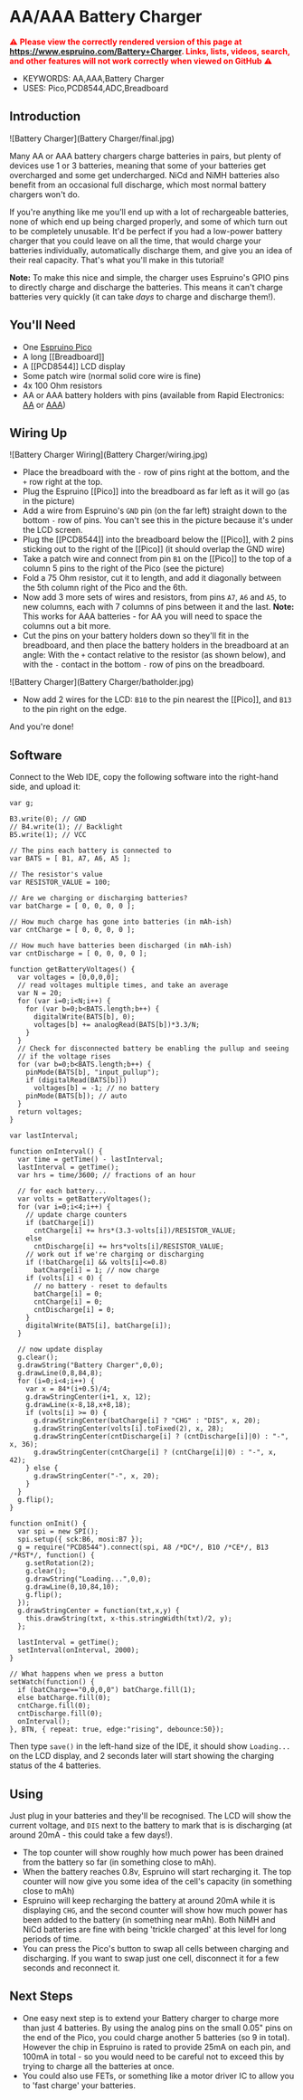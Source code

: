 <!--- Copyright (c) 2016 Gordon Williams, Pur3 Ltd. See the file LICENSE for copying permission. -->
AA/AAA Battery Charger
======================

<span style="color:red">:warning: **Please view the correctly rendered version of this page at https://www.espruino.com/Battery+Charger. Links, lists, videos, search, and other features will not work correctly when viewed on GitHub** :warning:</span>

* KEYWORDS: AA,AAA,Battery Charger
* USES: Pico,PCD8544,ADC,Breadboard

Introduction
------------

![Battery Charger](Battery Charger/final.jpg)

Many AA or AAA battery chargers charge batteries in pairs, but plenty of devices use 1 or 3 batteries, meaning that some of your batteries get overcharged and some get undercharged. NiCd and NiMH batteries also benefit from an occasional full discharge, which most normal battery chargers won't do.

If you're anything like me you'll end up with a lot of rechargeable batteries, none of which end up being charged properly, and some of which turn out to be completely unusable. It'd be perfect if you had a low-power battery charger that you could leave on all the time, that would charge your batteries individually, automatically discharge them, and give you an idea of their real capacity. That's what you'll make in this tutorial!

**Note:** To make this nice and simple, the charger uses Espruino's GPIO pins to directly charge and discharge the batteries. This means it can't charge batteries very quickly (it can take *days* to charge and discharge them!). 


You'll Need
----------

* One [Espruino Pico](/Pico)
* A long [[Breadboard]]
* A [[PCD8544]] LCD display
* Some patch wire (normal solid core wire is fine)
* 4x 100 Ohm resistors
* AA or AAA battery holders with pins (available from Rapid Electronics: [AA](http://www.rapidonline.com/Electrical-Power/TruPower-BH-311-1P-1-X-AA-PCB-Battery-Holder-18-2960) or [AAA](http://www.rapidonline.com/Electrical-Power/TruPower-BH-411-3P-1-X-AAA-PCB-Battery-Holder-18-2920))


Wiring Up
--------

![Battery Charger Wiring](Battery Charger/wiring.jpg)

* Place the breadboard with the `-` row of pins right at the bottom, and the `+` row right at the top.
* Plug the Espruino [[Pico]] into the breadboard as far left as it will go (as in the picture)
* Add a wire from Espruino's `GND` pin (on the far left) straight down to the bottom `-` row of pins. You can't see this in the picture because it's under the LCD screen.
* Plug the [[PCD8544]] into the breadboard below the [[Pico]], with 2 pins sticking out to the right of the [[Pico]] (it should overlap the GND wire)
* Take a patch wire and connect from pin `B1` on the [[Pico]] to the top of a column 5 pins to the right of the Pico (see the picture)
* Fold a 75 Ohm resistor, cut it to length, and add it diagonally between the 5th column right of the Pico and the 6th.
* Now add 3 more sets of wires and resistors, from pins `A7`, `A6` and `A5`, to new columns, each with 7 columns of pins between it and the last. **Note:** This works for AAA batteries - for AA you will need to space the columns out a bit more. 
* Cut the pins on your battery holders down so they'll fit in the breadboard, and then place the battery holders in the breadboard at an angle: With the `+` contact relative to the resistor (as shown below), and with the `-` contact in the bottom `-` row of pins on the breadboard.

![Battery Charger](Battery Charger/batholder.jpg)

* Now add 2 wires for the LCD: `B10` to the pin nearest the [[Pico]], and `B13` to the pin right on the edge.

And you're done! 


Software
-------

Connect to the Web IDE, copy the following software into the right-hand side, and upload it:

```
var g;

B3.write(0); // GND
// B4.write(1); // Backlight
B5.write(1); // VCC

// The pins each battery is connected to
var BATS = [ B1, A7, A6, A5 ];

// The resistor's value
var RESISTOR_VALUE = 100;

// Are we charging or discharging batteries?
var batCharge = [ 0, 0, 0, 0 ];

// How much charge has gone into batteries (in mAh-ish)
var cntCharge = [ 0, 0, 0, 0 ];

// How much have batteries been discharged (in mAh-ish)
var cntDischarge = [ 0, 0, 0, 0 ];

function getBatteryVoltages() {
  var voltages = [0,0,0,0];
  // read voltages multiple times, and take an average
  var N = 20;
  for (var i=0;i<N;i++) {
    for (var b=0;b<BATS.length;b++) {
      digitalWrite(BATS[b], 0);
      voltages[b] += analogRead(BATS[b])*3.3/N;
    }
  }
  // Check for disconnected battery be enabling the pullup and seeing
  // if the voltage rises
  for (var b=0;b<BATS.length;b++) {
    pinMode(BATS[b], "input_pullup");
    if (digitalRead(BATS[b]))
      voltages[b] = -1; // no battery
    pinMode(BATS[b]); // auto
  }
  return voltages;
}

var lastInterval;

function onInterval() {
  var time = getTime() - lastInterval;
  lastInterval = getTime();
  var hrs = time/3600; // fractions of an hour
  
  // for each battery... 
  var volts = getBatteryVoltages();
  for (var i=0;i<4;i++) {
    // update charge counters
    if (batCharge[i])
      cntCharge[i] += hrs*(3.3-volts[i])/RESISTOR_VALUE;
    else
      cntDischarge[i] += hrs*volts[i]/RESISTOR_VALUE;
    // work out if we're charging or discharging
    if (!batCharge[i] && volts[i]<=0.8)
      batCharge[i] = 1; // now charge
    if (volts[i] < 0) {
      // no battery - reset to defaults
      batCharge[i] = 0; 
      cntCharge[i] = 0;
      cntDischarge[i] = 0;
    }
    digitalWrite(BATS[i], batCharge[i]);
  }
  
  // now update display
  g.clear();
  g.drawString("Battery Charger",0,0);
  g.drawLine(0,8,84,8);
  for (i=0;i<4;i++) {
    var x = 84*(i+0.5)/4;
    g.drawStringCenter(i+1, x, 12);
    g.drawLine(x-8,18,x+8,18);
    if (volts[i] >= 0) {
      g.drawStringCenter(batCharge[i] ? "CHG" : "DIS", x, 20);
      g.drawStringCenter(volts[i].toFixed(2), x, 28);
      g.drawStringCenter(cntDischarge[i] ? (cntDischarge[i]|0) : "-", x, 36);
      g.drawStringCenter(cntCharge[i] ? (cntCharge[i]|0) : "-", x, 42);
    } else {
      g.drawStringCenter("-", x, 20);
    }
  }
  g.flip();
}

function onInit() {
  var spi = new SPI();
  spi.setup({ sck:B6, mosi:B7 });
  g = require("PCD8544").connect(spi, A8 /*DC*/, B10 /*CE*/, B13 /*RST*/, function() {
    g.setRotation(2);
    g.clear();
    g.drawString("Loading...",0,0);
    g.drawLine(0,10,84,10);
    g.flip();
  });
  g.drawStringCenter = function(txt,x,y) {
    this.drawString(txt, x-this.stringWidth(txt)/2, y);
  };
  
  lastInterval = getTime();
  setInterval(onInterval, 2000);
}

// What happens when we press a button
setWatch(function() {
  if (batCharge=="0,0,0,0") batCharge.fill(1);
  else batCharge.fill(0);
  cntCharge.fill(0);
  cntDischarge.fill(0);
  onInterval();
}, BTN, { repeat: true, edge:"rising", debounce:50});
```

Then type `save()` in the left-hand size of the IDE, it should show `Loading...` on the LCD display, and 2 seconds later will start showing the charging status of the 4 batteries.


Using
-----

Just plug in your batteries and they'll be recognised. The LCD will show the current voltage, and `DIS` next to the battery to mark that is is discharging (at around 20mA - this could take a few days!).

* The top counter will show roughly how much power has been drained from the battery so far (in something close to mAh).
* When the battery reaches 0.8v, Espruino will start recharging it. The top counter will now give you some idea of the cell's capacity (in something close to mAh)
* Espruino will keep recharging the battery at around 20mA while it is displaying `CHG`, and the second counter will show how much power has been added to the battery (in something near mAh). Both NiMH and NiCd batteries are fine with being 'trickle charged' at this level for long periods of time.
* You can press the Pico's button to swap all cells between charging and discharging. If you want to swap just one cell, disconnect it for a few seconds and reconnect it.


Next Steps
----------

* One easy next step is to extend your Battery charger to charge more than just 4 batteries. By using the analog pins on the small 0.05" pins on the end of the Pico, you could charge another 5 batteries (so 9 in total). However the chip in Espruino is rated to provide 25mA on each pin, and 100mA in total - so you would need to be careful not to exceed this by trying to charge all the batteries at once.
* You could also use FETs, or something like a motor driver IC to allow you to 'fast charge' your batteries.



